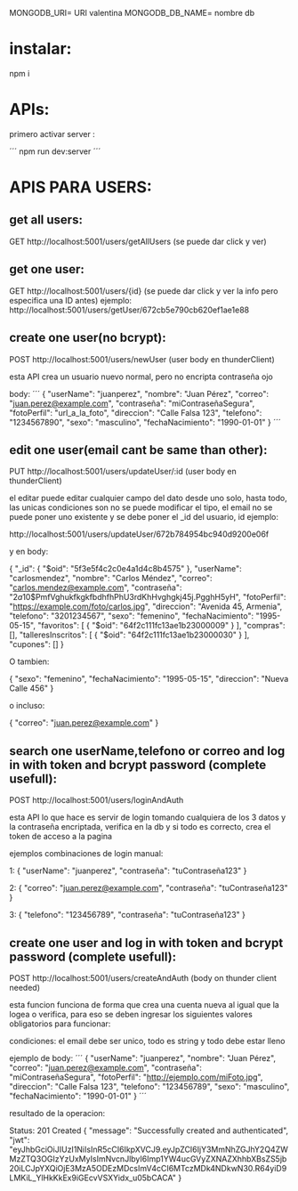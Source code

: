 MONGODB_URI= URI valentina
MONGODB_DB_NAME= nombre db

# instalar:
npm i 

# APIs:

primero activar server :

´´´
npm run dev:server
´´´

# APIS PARA USERS:


## get all users:
GET http://localhost:5001/users/getAllUsers (se puede dar click y ver)


## get one user:
GET http://localhost:5001/users/{id} (se puede dar click y ver la info pero especifica una ID antes)
ejemplo:
http://localhost:5001/users/getUser/672cb5e790cb620ef1ae1e88


## create one user(no bcrypt):
POST http://localhost:5001/users/newUser (user body en thunderClient)

esta API crea un usuario nuevo normal, pero no encripta contraseña ojo

body:
´´´
{
    "userName": "juanperez",
    "nombre": "Juan Pérez",
    "correo": "juan.perez@example.com",
    "contraseña": "miContraseñaSegura",
    "fotoPerfil": "url_a_la_foto",
    "direccion": "Calle Falsa 123",
    "telefono": "1234567890",
    "sexo": "masculino",
    "fechaNacimiento": "1990-01-01"
}
´´´



## edit one user(email cant be same than other):
PUT http://localhost:5001/users/updateUser/:id (user body en thunderClient)

el editar puede editar cualquier campo del dato desde uno solo, hasta todo, las unicas condiciones son no se puede modificar el tipo, el email no se puede poner uno existente y se debe poner el _id del usuario, id ejemplo:

http://localhost:5001/users/updateUser/672b784954bc940d9200e06f

y en body:

{
    "_id": {
        "$oid": "5f3e5f4c2c0e4a1d4c8b4575"
    },
    "userName": "carlosmendez",
    "nombre": "Carlos Méndez",
    "correo": "carlos.mendez@example.com",
    "contraseña": "$2a$10$PmfVghukfkgkfbdhfhPhU3rdKhHvghgkj45j.PgghH5yH",
    "fotoPerfil": "https://example.com/foto/carlos.jpg",
    "direccion": "Avenida 45, Armenia",
    "telefono": "3201234567",
    "sexo": "femenino",
    "fechaNacimiento": "1995-05-15",
    "favoritos": [
        {
            "$oid": "64f2c111fc13ae1b23000009"
        }
    ],
    "compras": [],
    "talleresInscritos": [
        {
            "$oid": "64f2c111fc13ae1b23000030"
        }
    ],
    "cupones": []
}

O tambien: 

{
    "sexo": "femenino",
    "fechaNacimiento": "1995-05-15",
    "direccion": "Nueva Calle 456"
}

o incluso:

{
    "correo": "juan.perez@example.com"
}


## search one userName,telefono or correo and log in with token and bcrypt password (complete usefull):

POST http://localhost:5001/users/loginAndAuth

esta API lo que hace es servir de login tomando cualquiera de los 3 datos y la contraseña encriptada, verifica en la db y si todo es correcto, crea el token de acceso a la pagina

ejemplos combinaciones de login manual:

1:
{
  "userName": "juanperez",
  "contraseña": "tuContraseña123"
}

2:
{
  "correo": "juan.perez@example.com",
  "contraseña": "tuContraseña123"
}

3:
{
  "telefono": "123456789",
  "contraseña": "tuContraseña123"
}


## create one user and log in with token and bcrypt password (complete usefull):
POST http://localhost:5001/users/createAndAuth (body on thunder client needed)

esta funcion funciona de forma que crea una cuenta nueva al igual que la logea o verifica, para eso se deben ingresar los siguientes valores obligatorios para funcionar:

condiciones: el email debe ser unico, todo es string y todo debe estar lleno

ejemplo de body:
´´´
{
    "userName": "juanperez",
    "nombre": "Juan Pérez",
    "correo": "juan.perez@example.com",
    "contraseña": "miContraseñaSegura",
    "fotoPerfil": "http://ejemplo.com/miFoto.jpg",
    "direccion": "Calle Falsa 123",
    "telefono": "123456789",
    "sexo": "masculino",
    "fechaNacimiento": "1990-01-01"
}
´´´

resultado de la operacion:

Status: 201 Created
{
  "message": "Successfully created and authenticated",
  "jwt": "eyJhbGciOiJIUzI1NiIsInR5cCI6IkpXVCJ9.eyJpZCI6IjY3MmNhZGJhY2Q4ZWMzZTQ3OGIzYzUxMyIsImNvcnJlbyI6Imp1YW4ucGVyZXNAZXhhbXBsZS5jb20iLCJpYXQiOjE3MzA5ODEzMDcsImV4cCI6MTczMDk4NDkwN30.R64yiD9LMKiL_YlHkKkEx9iGEcvVSXYidx_u05bCACA"
}
